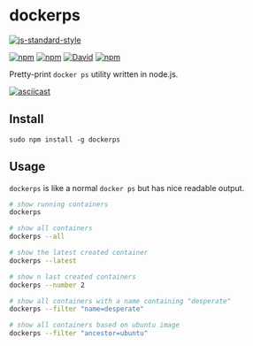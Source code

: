 # dockerps

[![js-standard-style](https://cdn.rawgit.com/feross/standard/master/badge.svg)](https://github.com/feross/standard)

[![npm](https://img.shields.io/npm/v/dockerps.svg)]()
[![npm](https://img.shields.io/npm/dt/dockerps.svg)]()
[![David](https://img.shields.io/david/zacheagle/dockerps.svg)]()
[![npm](https://img.shields.io/npm/l/dockerps.svg)]()

Pretty-print `docker ps` utility written in node.js.

[![asciicast](https://asciinema.org/a/e5hdjs2nc3o1qs01nu24u577x.png)](https://asciinema.org/a/e5hdjs2nc3o1qs01nu24u577x)

## Install
```
sudo npm install -g dockerps
```

## Usage
`dockerps` is like a normal `docker ps` but has nice readable output.

```bash
# show running containers
dockerps

# show all containers
dockerps --all

# show the latest created container
dockerps --latest

# show n last created containers
dockerps --number 2

# show all containers with a name containing "desperate"
dockerps --filter "name=desperate"

# show all containers based on ubuntu image
dockerps --filter "ancestor=ubuntu"
```
